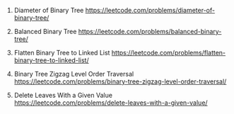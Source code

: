 1. Diameter of Binary Tree
   https://leetcode.com/problems/diameter-of-binary-tree/

2. Balanced Binary Tree
   https://leetcode.com/problems/balanced-binary-tree/

3. Flatten Binary Tree to Linked List
   https://leetcode.com/problems/flatten-binary-tree-to-linked-list/

4. Binary Tree Zigzag Level Order Traversal
   https://leetcode.com/problems/binary-tree-zigzag-level-order-traversal/

5. Delete Leaves With a Given Value
   https://leetcode.com/problems/delete-leaves-with-a-given-value/